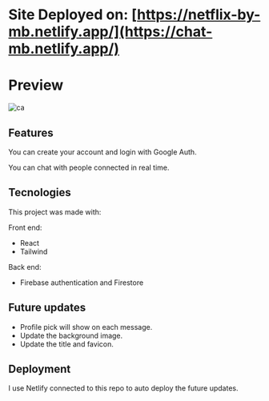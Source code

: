 # Site Deployed on: [https://netflix-by-mb.netlify.app/](https://chat-mb.netlify.app/)
# Preview 
![ca](https://user-images.githubusercontent.com/91494874/188216899-19244984-4427-4e8d-bd42-7272ba3f3bc0.png)


## Features
You can create your account and login with Google Auth.

You can chat with people connected in real time.

## Tecnologies

This project was made with:

Front end:
- React
- Tailwind

Back end:
- Firebase authentication and Firestore

## Future updates
- Profile pick will show on each message.
- Update the background image.
- Update the title and favicon.


## Deployment
I use Netlify connected to this repo to auto deploy the future updates.
